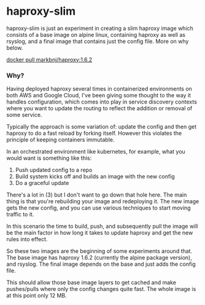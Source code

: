 # haproxy-slim

haproxy-slim is just an experiment in creating a slim haproxy image which
consists of a base image on alpine linux, containing haproxy as well as
rsyslog, and a final image that contains just the config file. More on
why below.

[docker pull markbnj/haproxy:1.6.2](https://hub.docker.com/r/markbnj/haproxy/)

### Why?

Having deployed haproxy several times in containerized environments on
both AWS and Google Cloud, I've been giving some thought to the way it
handles configuration, which comes into play in service discovery contexts
where you want to update the routing to reflect the addition or removal
of some service.

Typically the approach is some variation of: update the config and then
get haproxy to do a fast reload by forking itself. However this violates
the principle of keeping containers immutable.

In an orchestrated environment like kubernetes, for example, what you would
want is something like this:

  1. Push updated config to a repo
  2. Build system kicks off and builds an image with the new config
  3. Do a graceful update

There's a lot in (3) but I don't want to go down that hole here. The main
thing is that you're rebuilding your image and redeploying it. The new image
gets the new config, and you can use various techniques to start moving
traffic to it.

In this scenario the time to build, push, and subsequently pull the image
will be the main factor in how long it takes to update haproxy and get
the new rules into effect.

So these two images are the beginning of some experiments around that. The
base image has haproxy 1.6.2 (currently the alpine package version), and
rsyslog. The final image depends on the base and just adds the config file.

This should allow those base image layers to get cached and make pushes/pulls
where only the config changes quite fast. The whole image is at this point
only 12 MB.